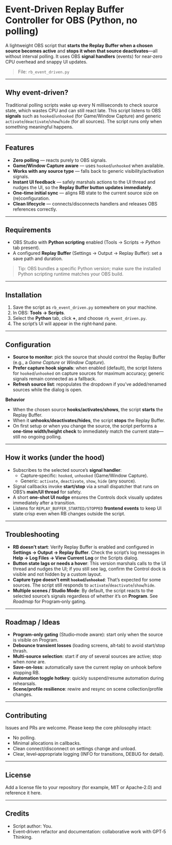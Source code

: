 # Event‑Driven Replay Buffer Controller for OBS (Python, no polling)

A lightweight OBS script that **starts the Replay Buffer when a chosen source becomes active** and **stops it when that source deactivates**—all without interval polling. It uses OBS **signal handlers** (events) for near‑zero CPU overhead and snappy UI updates.

> File: `rb_event_driven.py`

---

## Why event‑driven?
Traditional polling scripts wake up every N milliseconds to check source state, which wastes CPU and can still react late. This script listens to OBS **signals** such as `hooked`/`unhooked` (for Game/Window Capture) and generic `activate`/`deactivate`/`show`/`hide` (for all sources). The script runs only when something meaningful happens.

---

## Features
- **Zero polling** — reacts purely to OBS signals.
- **Game/Window Capture aware** — uses `hooked`/`unhooked` when available.
- **Works with any source type** — falls back to generic visibility/activation signals.
- **Instant UI feedback** — safely marshals actions to the UI thread and nudges the UI, so the **Replay Buffer button updates immediately**.
- **One‑time initial sync** — aligns RB state to the current source size on (re)configuration.
- **Clean lifecycle** — connects/disconnects handlers and releases OBS references correctly.

---

## Requirements
- OBS Studio with **Python scripting** enabled (Tools → Scripts → *Python* tab present).
- A configured **Replay Buffer** (Settings → Output → Replay Buffer): set a save path and duration.

> Tip: OBS bundles a specific Python version; make sure the installed Python scripting runtime matches your OBS build.

---

## Installation
1. Save the script as `rb_event_driven.py` somewhere on your machine.
2. In OBS: **Tools → Scripts**.
3. Select the **Python** tab, click **+**, and choose `rb_event_driven.py`.
4. The script’s UI will appear in the right‑hand pane.

---

## Configuration
- **Source to monitor**: pick the source that should control the Replay Buffer (e.g., a *Game Capture* or *Window Capture*).
- **Prefer capture hook signals**: when enabled (default), the script listens for `hooked`/`unhooked` on capture sources for maximum accuracy; generic signals remain connected as a fallback.
- **Refresh source list**: repopulates the dropdown if you’ve added/renamed sources while the dialog is open.

**Behavior**
- When the chosen source **hooks/activates/shows**, the script **starts** the Replay Buffer.
- When it **unhooks/deactivates/hides**, the script **stops** the Replay Buffer.
- On first setup or when you change the source, the script performs a **one‑time width/height check** to immediately match the current state—still no ongoing polling.

---

## How it works (under the hood)
- Subscribes to the selected source’s **signal handler**:
  - Capture‑specific: `hooked`, `unhooked` (Game/Window Capture).
  - Generic: `activate`, `deactivate`, `show`, `hide` (any source).
- Signal callbacks invoke **start/stop** via a small dispatcher that runs on OBS’s **main/UI thread** for safety.
- A short **one‑shot UI nudge** ensures the Controls dock visually updates immediately after a transition.
- Listens for `REPLAY_BUFFER_STARTED/STOPPED` **frontend events** to keep UI state crisp even when RB changes outside the script.

---

## Troubleshooting
- **RB doesn’t start**: Verify Replay Buffer is enabled and configured in **Settings → Output → Replay Buffer**. Check the script’s log messages in **Help → Log Files → View Current Log** or the Scripts dialog.
- **Button state lags or needs a hover**: This version marshals calls to the UI thread and nudges the UI; if you still see lag, confirm the Control dock is visible and not hidden by a custom layout.
- **Capture type doesn’t emit `hooked`/`unhooked`**: That’s expected for some sources. The script still responds to `activate`/`deactivate`/`show`/`hide`.
- **Multiple scenes / Studio Mode**: By default, the script reacts to the selected source’s signals regardless of whether it’s on **Program**. See *Roadmap* for Program‑only gating.

---

## Roadmap / Ideas
- **Program‑only gating** (Studio‑mode aware): start only when the source is visible on Program.
- **Debounce transient losses** (loading screens, alt‑tab) to avoid start/stop thrash.
- **Multi‑source selection**: start if *any* of several sources are active; stop when *none* are.
- **Save‑on‑loss**: automatically save the current replay on unhook before stopping RB.
- **Automation toggle hotkey**: quickly suspend/resume automation during rehearsals.
- **Scene/profile resilience**: rewire and resync on scene collection/profile changes.

---

## Contributing
Issues and PRs are welcome. Please keep the core philosophy intact:
- No polling.
- Minimal allocations in callbacks.
- Clean connect/disconnect on settings change and unload.
- Clear, level‑appropriate logging (INFO for transitions, DEBUG for detail).

---

## License
Add a license file to your repository (for example, MIT or Apache‑2.0) and reference it here.

---

## Credits
- Script author: You.
- Event‑driven refactor and documentation: collaborative work with GPT‑5 Thinking.


